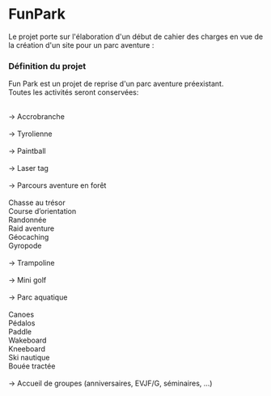# FunPark

Le projet porte sur l'élaboration d'un début de cahier des charges en vue de la création d'un site pour un parc aventure :

### Définition du projet

Fun Park est un projet de reprise d'un parc aventure préexistant.<br/>
Toutes les activités seront conservées:  
<br/>

-> Accrobranche
<br/><br/>
-> Tyrolienne
<br/><br/>
-> Paintball
<br/><br/>
-> Laser tag
<br/><br/>
-> Parcours aventure en forêt
<br/><br/>
Chasse au trésor
<br/>
Course d’orientation
<br/>
Randonnée
<br/>
Raid aventure
<br/>
Géocaching
<br/>
Gyropode
<br/><br/>
-> Trampoline
<br/><br/>
-> Mini golf
<br/><br/>
-> Parc aquatique
<br/><br/>
Canoes<br/>
Pédalos<br/>
Paddle<br/>
Wakeboard<br/>
Kneeboard<br/>
Ski nautique<br/>
Bouée tractée<br/>
<br/>
-> Accueil de groupes (anniversaires, EVJF/G, séminaires, ...)